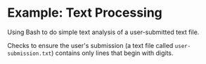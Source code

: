 # Example: Text Processing
Using Bash to do simple text analysis of a user-submitted text file.

Checks to ensure the user's submission (a text file called `user-submission.txt`) contains only lines that begin with digits.
